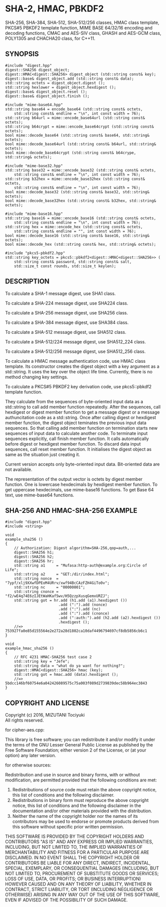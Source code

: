 SHA-2, HMAC, PBKDF2
=================

SHA-256, SHA-384, SHA-512, SHA-512/256 classes,
HMAC class template,
PKCS#5 PBKDF2 template function,
MIME BASE 64/32/16 encoding and decoding functions,
CMAC and AES-SIV class,
GHASH and AES-GCM class,
POLY1305 and CHACHA20 class,
for C++11.

SYNOPSIS
--------

    #include "digest.hpp"
    digest::SHA256 digest_object;
    digest::HMAC<digest::SHA256> digest_object (std::string const& key);
    digest::base& digest_object.add (std::string const& data);
    std::string octets = digest_object.digest ();
    std::string hexlower = digest_object.hexdigest ();
    digest::base& digest_object.reset ();
    digest::base& digest_object.finish ();

    #include "mime-base64.hpp"
    std::string base64 = encode_base64 (std::string const& octets,
        std::string const& endline = "\n", int const width = 76);
    std::string b64url = mime::encode_base64url (std::string const& octets);
    std::string b64crypt = mime::encode_base64crypt (std::string const& octets);
    bool mime::decode_base64 (std::string const& base64, std::string& octets);
    bool mime::decode_base64url (std::string const& b64url, std::string& octets);
    bool mime::decode_base64crypt (std::string const& b64crype, std::string& octets);

    #include "mime-base32.hpp"
    std::string base32 = mime::encode_base32 (std::string const& octets,
        std::string const& endline = "\n", int const width = 76);
    std::string b32hex = mime::encode_base32hex (std::string const& octets,
        std::string const& endline = "\n", int const width = 76);
    bool mime::decode_base32 (std::string const& base32, std::string& octets);
    bool mime::decode_base32hex (std::string const& b32hex, std::string& octets);

    #include "mime-base16.hpp"
    std::string base16 = mime::encode_base16 (std::string const& octets,
        std::string const& endline = "\n", int const width = 76);
    std::string hex = mime::encode_hex (std::string const& octets,
        std::string const& endline = "", int const width = 76);
    bool mime::decode_base16 (std::string const& base16, std::string& octets);
    bool mime::decode_hex (std::string const& hex, std::string& octets);

    #include "pkcs5-pbkdf2.hpp"
    std::string key_octets = pkcs5::pbkdf2<digest::HMAC<digest::SHA256>> (
        std::string const& password, std::string const& salt,
        std::size_t const rounds, std::size_t keylen);

DESCRIPTION
-----------

To calculate a SHA-1 message digest, use SHA1 class.

To calculate a SHA-224 message digest, use SHA224 class.

To calculate a SHA-256 message digest, use SHA256 class.

To calculate a SHA-384 message digest, use SHA384 class.

To calculate a SHA-512 message digest, use SHA512 class.

To calculate a SHA-512/224 message digest, use SHA512_224 class.

To calculate a SHA-512/256 message digest, use SHA512_256 class.

To calculate a HMAC message authentication code, use HMAC class
template. Its constructor creates the digest object with
a key argument as a std::string. It uses the key over the
object life time. Currently, there is no method changing key
settings.

To calculate a PKCS#5 PBKDF2 key derivation code,
use pkcs5::pbkdf2 template function.

They calculate from the sequences of byte-oriented input data
as a std::string to call add member function repeatedly.
After the sequences, call hexdigest or digest member function
to get a message digest or a message authuncitation code
as a std::string. Once after calling digest or hexdigest member
function, the digest object teminates the previous input data
sequences. So that calling add member function on termination
starts new sequences of input data to calculate another code.
To terminate input sequences explicitly, call finish member
function. It calls automatically before digest or hexdigest
member function. To discard data input sequences, call reset
member function. It initialises the digest object as same as
the situation just creating it.

Current version accepts only byte-oriented input data.
Bit-oriented data are not available.

The representation of the output vector is octets by digest
member function. One is lowercase hexdecimals by hexdigest
member function. To get uppercase hexdecimals, use mime-base16
functions. To get Base 64 text, use mime-base64 functions.

SHA-256 AND HMAC-SHA-256 EXAMPLE
----------------------------

    #include "digest.hpp"
    #include <string>
    
    void
    example_sha256 ()
    {
        // Authorization: Digest algorithm=SHA-256,qop=auth,...
        digest::SHA256 h1;
        digest::SHA256 h2;
        digest::SHA256 hr;
        std::string a1     = "Mufasa:http-auth@example.org:Circle of Life";
        std::string a2     = "GET:/dir/index.html";
        std::string nonce  = "7ypf/xlj9XXwfDPEoM4URrv/xwf94BcCAzFZH4GiTo0v";
        std::string nc     = "00000001";
        std::string cnonce = "f2/wE4q74E6zIJEtWaHKaf5wv/H5QzzpXusqGemxURZJ";
        std::string got = hr.add (h1.add (a1).hexdigest ())
                            .add (":").add (nonce)
                            .add (":").add (nc)
                            .add (":").add (cnonce)
                            .add (":auth:").add (h2.add (a2).hexdigest ())
                            .hexdigest ();
        //=> 753927fa0e85d155564e2e272a28d1802ca10daf4496794697cf8db5856cb6c1
    }

    void
    example_hmac_sha256 ()
    {
        // RFC 4231 HMAC-SHA256 test case 2
        std::string key = "Jefe";
        std::string data = "what do ya want for nothing?";
        digest::HMAC<digest::SHA256> hmac (key);
        std::string got = hmac.add (data).hexdigest ();
        //=> 5bdcc146bf60754e6a042426089575c75a003f089d2739839dec58b964ec3843
    }

COPYRIGHT AND LICENSE
---------------------

Copyright (c) 2016, MIZUTANI Tociyuki  
All rights reserved.

for cipher-aes.cpp:

This library is free software; you can redistribute it and/or
modify it under the terms of the GNU Lesser General Public
License as published by the Free Software Foundation; either
version 2 of the License, or (at your option) any later version.

for otherwise sources:

Redistribution and use in source and binary forms, with or without
modification, are permitted provided that the following conditions are met:

 1. Redistributions of source code must retain the above copyright notice,
    this list of conditions and the following disclaimer.
 2. Redistributions in binary form must reproduce the above copyright
    notice, this list of conditions and the following disclaimer in the
    documentation and/or other materials provided with the distribution.
 3. Neither the name of the copyright holder nor the names of its
    contributors may be used to endorse or promote products derived from
    this software without specific prior written permission.

THIS SOFTWARE IS PROVIDED BY THE COPYRIGHT HOLDERS AND CONTRIBUTORS
"AS IS" AND ANY EXPRESS OR IMPLIED WARRANTIES, INCLUDING, BUT NOT
LIMITED TO, THE IMPLIED WARRANTIES OF MERCHANTABILITY AND FITNESS FOR
A PARTICULAR PURPOSE ARE DISCLAIMED. IN NO EVENT SHALL THE COPYRIGHT
HOLDER OR CONTRIBUTORS BE LIABLE FOR ANY DIRECT, INDIRECT, INCIDENTAL,
SPECIAL, EXEMPLARY, OR CONSEQUENTIAL DAMAGES (INCLUDING, BUT NOT LIMITED
TO, PROCUREMENT OF SUBSTITUTE GOODS OR SERVICES; LOSS OF USE, DATA, OR
PROFITS; OR BUSINESS INTERRUPTION) HOWEVER CAUSED AND ON ANY THEORY OF
LIABILITY, WHETHER IN CONTRACT, STRICT LIABILITY, OR TORT (INCLUDING
NEGLIGENCE OR OTHERWISE) ARISING IN ANY WAY OUT OF THE USE OF THIS
SOFTWARE, EVEN IF ADVISED OF THE POSSIBILITY OF SUCH DAMAGE.
